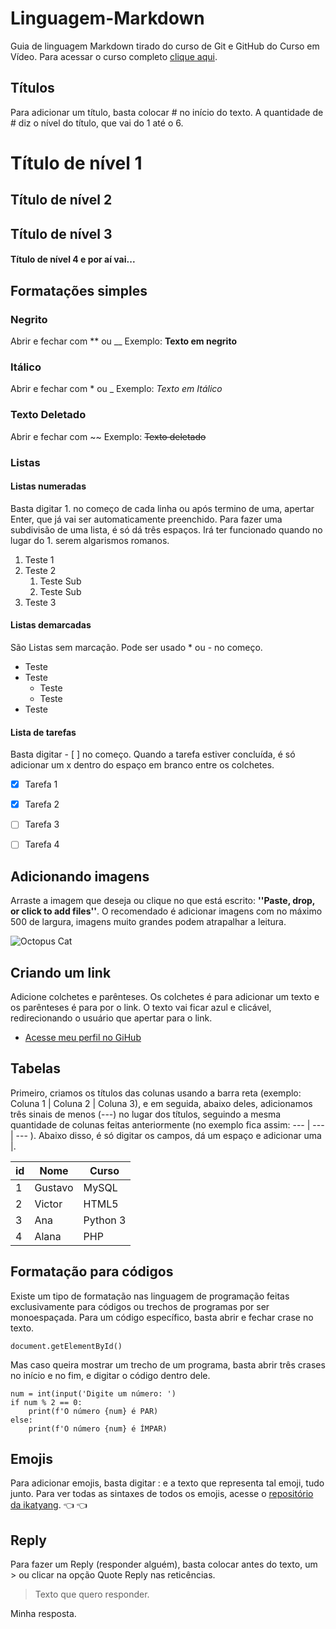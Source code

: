 # Linguagem-Markdown
Guia de linguagem Markdown tirado do curso de Git e GitHub do Curso em Vídeo. Para acessar o curso completo [clique aqui](https://www.cursoemvideo.com/curso/curso-de-git-e-github/).

## Títulos

Para adicionar um título, basta colocar # no início do texto. A quantidade de # diz o nível do título, que vai do 1 até o 6.

# Título de nível 1

## Título de nível 2

## Título de nível 3

#### Título de nível 4 e por aí vai...

## Formatações simples

### Negrito
Abrir e fechar com ** ou __
Exemplo: **Texto em negrito**

### Itálico
Abrir e fechar com * ou _
Exemplo: *Texto em Itálico*

### Texto Deletado
Abrir e fechar com ~~
Exemplo: ~~Texto deletado~~

### Listas

#### Listas numeradas
Basta digitar 1. no começo de cada linha ou após termino de uma, apertar Enter, que já vai ser automaticamente preenchido. Para fazer uma subdivisão de uma lista, é só dá três espaços. Irá ter funcionado quando no lugar do 1. serem algarismos romanos.

1. Teste 1
2. Teste 2
   1. Teste Sub
   1. Teste Sub
5. Teste 3

#### Listas demarcadas

São Listas sem marcação. Pode ser usado * ou - no começo.

- Teste
- Teste
   - Teste
   - Teste
- Teste

#### Lista de tarefas

Basta digitar - [ ] no começo. Quando a tarefa estiver concluída, é só adicionar um x dentro do espaço em branco entre os colchetes.

- [x] Tarefa 1
- [x] Tarefa 2
- [ ] Tarefa 3
- [ ] Tarefa 4


## Adicionando imagens

Arraste a imagem que deseja ou clique no que está escrito: **''Paste, drop, or click to add files''**. O recomendado é adicionar imagens com no máximo 500 de largura, imagens muito grandes podem atrapalhar a leitura.

![Octopus Cat](https://github.com/user-attachments/assets/9b16c46c-62be-44ee-bc20-bb267fb433dd)

## Criando um link

Adicione colchetes e parênteses. Os colchetes é para adicionar um texto e os parênteses é para por o link. O texto vai ficar azul e clicável, redirecionando o usuário que apertar para o link.

* [Acesse meu perfil no GiHub](https://github.com/ClebsonBarbozaJR)

## Tabelas

Primeiro, criamos os títulos das colunas usando a barra reta (exemplo: Coluna 1 | Coluna 2 | Coluna 3), e em seguida, abaixo deles, adicionamos três sinais de menos (---) no lugar dos títulos, seguindo a mesma quantidade de colunas feitas anteriormente (no exemplo fica assim: --- | --- | --- ). 
Abaixo disso, é só digitar os campos, dá um espaço e adicionar uma |.

id | Nome | Curso
--- | --- | ---
1 | Gustavo | MySQL
2 | Victor | HTML5
3 | Ana | Python 3
4 | Alana | PHP

## Formatação para códigos

Existe um tipo de formatação nas linguagem de programação feitas exclusivamente para códigos ou trechos de programas por ser monoespaçada. Para um código específico, basta abrir e fechar crase no texto.

`document.getElementById()`

Mas caso queira mostrar um trecho de um programa, basta abrir três crases no início e no fim, e digitar o código dentro dele.

```
num = int(input('Digite um número: ')
if num % 2 == 0:
    print(f'O número {num} é PAR)
else:
    print(f'O número {num} é ÍMPAR)
```

## Emojis

Para adicionar emojis, basta digitar : e a texto que representa tal emoji, tudo junto. Para ver todas as sintaxes de todos os emojis, acesse o [repositório da ikatyang](https://github.com/ikatyang/emoji-cheat-sheet). 👈 👈 

## Reply

Para fazer um Reply (responder alguém), basta colocar antes do texto, um > ou clicar na opção Quote Reply nas reticências.

> Texto que quero responder.

Minha resposta.
